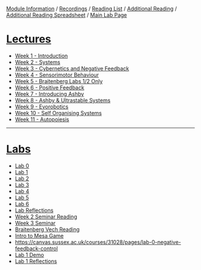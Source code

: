 [Module Information](https://canvas.sussex.ac.uk/courses/31028/pages/module-information) /
[Recordings](https://sussex.cloud.panopto.eu/Panopto/Pages/Sessions/List.aspx?embedded=1&nomobileprompt=true#folderID=%22d4805707-0576-4d13-9b0d-b0c000d75db9%22) /
[Reading List](https://sussex.leganto.exlibrisgroup.com/leganto/nui/lists/20810223540002461?auth=SAML) /
[Additional Reading](https://canvas.sussex.ac.uk/courses/31028/pages/reading-and-additional-information?module_item_id=1492560) /
[Additional Reading Spreadsheet](https://docs.google.com/spreadsheets/d/1-JKKX13Hmqu19PjzHvl1stCEr_PydDJXI4VZNVGYsC8/edit?gid=0#gid=0) /
[Main Lab Page](https://canvas.sussex.ac.uk/courses/31028/pages/main-labs-page)

# [Lectures](https://canvas.sussex.ac.uk/courses/31028/modules)
- [Week 1 - Introduction](https://github.com/LukeBirkett/study-planner/tree/main/825G5_Adaptive_Systems/week_1)
- [Week 2 - Systems](https://github.com/LukeBirkett/study-planner/tree/main/825G5_Adaptive_Systems/week_2)
- [Week 3 - Cybernetics and Negative Feedback](https://github.com/LukeBirkett/study-planner/tree/main/825G5_Adaptive_Systems/week_3)
- [Week 4 - Sensorimotor Behaviour](https://github.com/LukeBirkett/study-planner/tree/main/825G5_Adaptive_Systems/week_4)
- [Week 5 - Braitenberg Labs 1/2 Only](https://github.com/LukeBirkett/study-planner/tree/main/825G5_Adaptive_Systems/week_5)
- [Week 6 - Positive Feedback](https://github.com/LukeBirkett/study-planner/tree/main/825G5_Adaptive_Systems/week_6)
- [Week 7 - Introducing Ashby](https://github.com/LukeBirkett/study-planner/tree/main/825G5_Adaptive_Systems/week_7)
- [Week 8 - Ashby & Ultrastable Systems](https://github.com/LukeBirkett/study-planner/tree/main/825G5_Adaptive_Systems/week_8)
- [Week 9 - Evorobotics](https://github.com/LukeBirkett/study-planner/tree/main/825G5_Adaptive_Systems/week_9)
- [Week 10 - Self Organising Systems](https://github.com/LukeBirkett/study-planner/tree/main/825G5_Adaptive_Systems/week_10)
- [Week 11 - Autopoiesis](https://github.com/LukeBirkett/study-planner/tree/main/825G5_Adaptive_Systems/week_11)

---

# [Labs](https://canvas.sussex.ac.uk/courses/31028/pages/main-labs-page?module_item_id=1498549)
- [Lab 0](https://github.com/LukeBirkett/study-planner/blob/main/825G5_Adaptive_Systems/lab_0)
- [Lab 1](https://github.com/LukeBirkett/study-planner/blob/main/825G5_Adaptive_Systems/lab_1)
- [Lab 2](https://github.com/LukeBirkett/study-planner/blob/main/825G5_Adaptive_Systems/lab_2)
- [Lab 3](https://github.com/LukeBirkett/study-planner/blob/main/825G5_Adaptive_Systems/lab_3)
- [Lab 4](https://github.com/LukeBirkett/study-planner/blob/main/825G5_Adaptive_Systems/lab_4)
- [Lab 5](https://github.com/LukeBirkett/study-planner/blob/main/825G5_Adaptive_Systems/lab_5)
- [Lab 6](https://github.com/LukeBirkett/study-planner/blob/main/825G5_Adaptive_Systems/lab_6)
- [Lab Reflections](https://canvas.sussex.ac.uk/courses/31028/discussion_topics/429261)
- [Week 2 Seminar Reading](https://canvas.sussex.ac.uk/courses/31028/files/5558954?module_item_id=1492370)
- [Week 3 Seminar](https://canvas.sussex.ac.uk/courses/31028/pages/week-3-seminar?module_item_id=1496359)
- [Braitenberg Vech Reading](https://canvas.sussex.ac.uk/courses/31028/files/5539766?wrap=1)
- [Intro to Mesa Game](https://sussex.cloud.panopto.eu/Panopto/Pages/Viewer.aspx?id=934ca0eb-2901-4c54-8e72-b289007fa5e5)
- https://canvas.sussex.ac.uk/courses/31028/pages/lab-0-negative-feedback-control
- [Lab 1 Demo](https://sussex.cloud.panopto.eu/Panopto/Pages/Viewer.aspx?id=6d694ae1-9822-4056-8051-b28e00deae69)
- [Lab 1 Reflections](https://canvas.sussex.ac.uk/courses/31028/pages/lab-1-adapting-braitenbergs-vehicles-in-sandbox)
